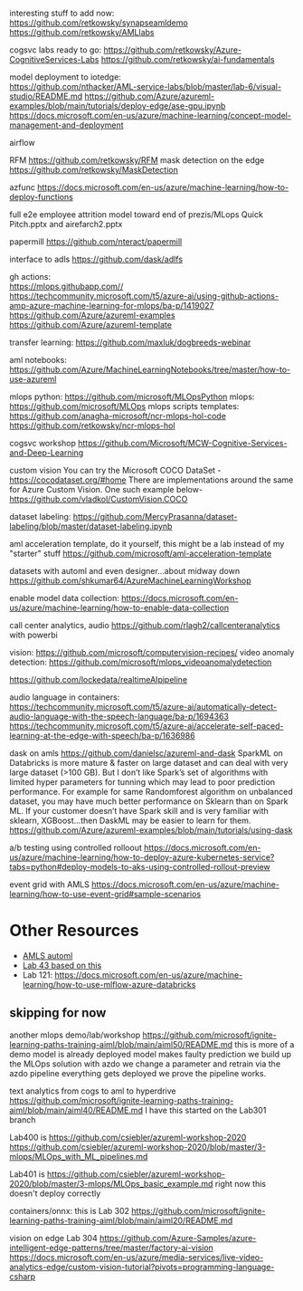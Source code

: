 interesting stuff to add now:  
    https://github.com/retkowsky/synapseamldemo
    https://github.com/retkowsky/AMLlabs

cogsvc labs ready to go:
    https://github.com/retkowsky/Azure-CognitiveServices-Labs
    https://github.com/retkowsky/ai-fundamentals

model deployment to iotedge:  
    https://github.com/nthacker/AML-service-labs/blob/master/lab-6/visual-studio/README.md
    https://github.com/Azure/azureml-examples/blob/main/tutorials/deploy-edge/ase-gpu.ipynb
    https://docs.microsoft.com/en-us/azure/machine-learning/concept-model-management-and-deployment

airflow

RFM
    https://github.com/retkowsky/RFM
mask detection on the edge
    https://github.com/retkowsky/MaskDetection

azfunc
    https://docs.microsoft.com/en-us/azure/machine-learning/how-to-deploy-functions

full e2e employee attrition model toward end of prezis/MLops Quick Pitch.pptx and airefarch2.pptx

papermill
    https://github.com/nteract/papermill

interface to adls
    https://github.com/dask/adlfs

gh actions:  
    https://mlops.githubapp.com//
    https://techcommunity.microsoft.com/t5/azure-ai/using-github-actions-amp-azure-machine-learning-for-mlops/ba-p/1419027
    https://github.com/Azure/azureml-examples
    https://github.com/Azure/azureml-template

transfer learning:  https://github.com/maxluk/dogbreeds-webinar

aml notebooks:  https://github.com/Azure/MachineLearningNotebooks/tree/master/how-to-use-azureml



mlops python:  https://github.com/microsoft/MLOpsPython
mlops:  https://github.com/microsoft/MLOps
mlops scripts templates:  
    https://github.com/anagha-microsoft/ncr-mlops-hol-code
    https://github.com/retkowsky/ncr-mlops-hol

cogsvc workshop
https://github.com/Microsoft/MCW-Cognitive-Services-and-Deep-Learning

custom vision
    You can try the Microsoft COCO DataSet - https://cocodataset.org/#home
There are implementations around the same for Azure Custom Vision. One such example below- https://github.com/vladkol/CustomVision.COCO


dataset labeling:  https://github.com/MercyPrasanna/dataset-labeling/blob/master/dataset-labeling.ipynb


aml acceleration template, do it yourself, this might be a lab instead of my "starter" stuff
https://github.com/microsoft/aml-acceleration-template


datasets with automl and even designer...about midway down
https://github.com/shkumar64/AzureMachineLearningWorkshop

enable model data collection:
https://docs.microsoft.com/en-us/azure/machine-learning/how-to-enable-data-collection

call center analytics, audio
https://github.com/rlagh2/callcenteranalytics with powerbi


vision:  https://github.com/microsoft/computervision-recipes/
video anomaly detection:  https://github.com/microsoft/mlops_videoanomalydetection

https://github.com/lockedata/realtimeAIpipeline

audio language in containers:  https://techcommunity.microsoft.com/t5/azure-ai/automatically-detect-audio-language-with-the-speech-language/ba-p/1694363
https://techcommunity.microsoft.com/t5/azure-ai/accelerate-self-paced-learning-at-the-edge-with-speech/ba-p/1636986

dask on amls
    https://github.com/danielsc/azureml-and-dask
SparkML on Databricks is more mature  & faster on large dataset and can deal with very large dataset (>100 GB).
But I don’t like Spark’s set of algorithms with limited  hyper parameters for tunning which may lead to poor prediction performance.
For example for same Randomforest algorithm on unbalanced dataset, you may have much better performance on Sklearn than on Spark ML.
If your customer doesn’t have Spark skill and is very familiar with sklearn, XGBoost…then DaskML may be easier to learn for them.
https://github.com/Azure/azureml-examples/blob/main/tutorials/using-dask

a/b testing using controlled rolloout
    https://docs.microsoft.com/en-us/azure/machine-learning/how-to-deploy-azure-kubernetes-service?tabs=python#deploy-models-to-aks-using-controlled-rollout-preview

event grid with AMLS
    https://docs.microsoft.com/en-us/azure/machine-learning/how-to-use-event-grid#sample-scenarios
# Other Resources

* [AMLS automl](https://github.com/Azure/MachineLearningNotebooks/tree/master/how-to-use-azureml/automated-machine-learning)
* [Lab 43 based on this](https://github.com/Azure/MachineLearningNotebooks/blob/master/how-to-use-azureml/automated-machine-learning/continuous-retraining/auto-ml-continuous-retraining.ipynb)
* Lab 121:  https://docs.microsoft.com/en-us/azure/machine-learning/how-to-use-mlflow-azure-databricks

## skipping for now

another mlops demo/lab/workshop
https://github.com/microsoft/ignite-learning-paths-training-aiml/blob/main/aiml50/README.md
    this is more of a demo
    model is already deployed
    model makes faulty prediction
    we build up the MLOps solution with azdo
    we change a parameter and retrain via the azdo pipeline
    everything gets deployed
    we prove the pipeline works.  

text analytics from cogs to aml to hyperdrive
    https://github.com/microsoft/ignite-learning-paths-training-aiml/blob/main/aiml40/README.md
    I have this started on the Lab301 branch

Lab400 is https://github.com/csiebler/azureml-workshop-2020
    https://github.com/csiebler/azureml-workshop-2020/blob/master/3-mlops/MLOps_with_ML_pipelines.md

Lab401 is https://github.com/csiebler/azureml-workshop-2020/blob/master/3-mlops/MLOps_basic_example.md
right now this doesn't deploy correctly

containers/onnx: this is Lab 302 
https://github.com/microsoft/ignite-learning-paths-training-aiml/blob/main/aiml20/README.md

vision on edge
    Lab 304
    https://github.com/Azure-Samples/azure-intelligent-edge-patterns/tree/master/factory-ai-vision
    https://docs.microsoft.com/en-us/azure/media-services/live-video-analytics-edge/custom-vision-tutorial?pivots=programming-language-csharp
